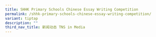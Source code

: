 ```yaml
---
title: SHHK Primary Schools Chinese Essay Writing Competition
permalink: /shhk-primary-schools-chinese-essay-writing-competition/
variant: tiptap
description: ""
third_nav_title: 新闻动态 TNS in Media
---
```

